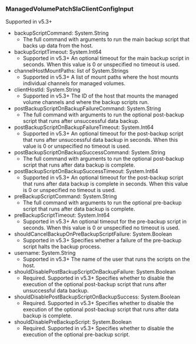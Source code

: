### ManagedVolumePatchSlaClientConfigInput
Supported in v5.3+

- backupScriptCommand: System.String
  - The full command with arguments to run the main backup script that backs up data from the host.
- backupScriptTimeout: System.Int64
  - Supported in v5.3+
      An optional timeout for the main backup script in seconds. When this value is 0 or unspecified no timeout is used.
- channelHostMountPaths: list of System.Strings
  - Supported in v5.3+
      A list of mount paths where the host mounts individual channels for managed volumes.
- clientHostId: System.String
  - Supported in v5.3+
      The ID of the host that mounts the managed volume channels and where the backup scripts run.
- postBackupScriptOnBackupFailureCommand: System.String
  - The full command with arguments to run the optional post-backup script that runs after unsuccessful data backup.
- postBackupScriptOnBackupFailureTimeout: System.Int64
  - Supported in v5.3+
      An optional timeout for the post-backup script that runs after unsuccessful data backup in seconds. When this value is 0 or unspecified no timeout is used.
- postBackupScriptOnBackupSuccessCommand: System.String
  - The full command with arguments to run the optional post-backup script that runs after data backup is complete.
- postBackupScriptOnBackupSuccessTimeout: System.Int64
  - Supported in v5.3+
      An optional timeout for the post-backup script that runs after data backup is complete in seconds. When this value is 0 or unspecified no timeout is used.
- preBackupScriptCommand: System.String
  - The full command with arguments to run the optional pre-backup script that runs after data backup is complete.
- preBackupScriptTimeout: System.Int64
  - Supported in v5.3+
      An optional timeout for the pre-backup script in seconds. When this value is 0 or unspecified no timeout is used.
- shouldCancelBackupOnPreBackupScriptFailure: System.Boolean
  - Supported in v5.3+
      Specifies whether a failure of the pre-backup script halts the backup process.
- username: System.String
  - Supported in v5.3+
      The name of the user that runs the scripts on the host.
- shouldDisablePostBackupScriptOnBackupFailure: System.Boolean
  - Required. Supported in v5.3+
      Specifies whether to disable the execution of the optional post-backup script that runs after unsuccessful data backup.
- shouldDisablePostBackupScriptOnBackupSuccess: System.Boolean
  - Required. Supported in v5.3+
      Specifies whether to disable the execution of the optional post-backup script that runs after data backup is complete.
- shouldDisablePreBackupScript: System.Boolean
  - Required. Supported in v5.3+
      Specifies whether to disable the execution of the optional pre-backup script.
